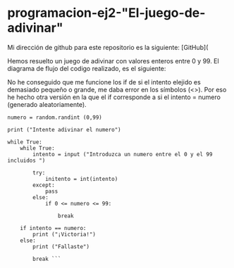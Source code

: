 # programacion-ej2-"El-juego-de-adivinar"

Mi dirección de github para este repositorio es la siguiente: [GitHub](


Hemos resuelto un juego de adivinar con valores enteros entre 0 y 99.
El diagrama de flujo del codigo realizado, es el siguiente: 

No he conseguido que me funcione los if de si el intento elejido es demasiado pequeño o grande, me daba error en los símbolos (<>). Por eso he hecho otra versión en la que el if corresponde a si el intento = numero (generado aleatoriamente). 


```import random 
numero = random.randint (0,99)

print ("Intente adivinar el numero")

while True:
    while True:
        intento = input ("Introduzca un numero entre el 0 y el 99 incluidos ")

        try: 
            initento = int(intento)
        except: 
            pass
        else: 
            if 0 <= numero <= 99:

                break

    if intento == numero: 
        print ("¡Victoria!")
    else:
        print ("Fallaste")

        break ```
